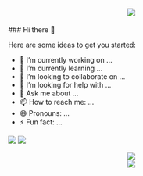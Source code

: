 <h1 align="center"> <a href="https://sunguoqi.com/"> <img src="https://readme-typing-svg.herokuapp.com/?lines=console.log(%22Hello%2C%20World!%22);正经人王同学祝您今天愉快!&center=true&size=27"> </a> </h1>
### Hi there 👋


Here are some ideas to get you started:

- 🔭 I’m currently working on ...
- 🌱 I’m currently learning ...
- 👯 I’m looking to collaborate on ...
- 🤔 I’m looking for help with ...
- 💬 Ask me about ...
- 📫 How to reach me: ...
- 😄 Pronouns: ...
- ⚡ Fun fact: ...

![](https://github-readme-stats.vercel.app/api?username=zjrwtx&show_icons=true)     <img src="https://github-readme-streak-stats.herokuapp.com/?user=zjrwtx" />

<div align="center"> <img src="https://activity-graph.herokuapp.com/graph?username=zjrwtx&theme=xcode" /> </div>
<div align="center"> <img src="https://github-profile-trophy.vercel.app/?username=sun0225SUN" /> </div>
